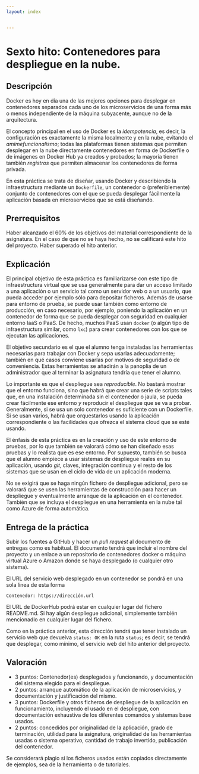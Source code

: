 ```yaml
---
layout: index


---
```

# Sexto hito: Contenedores para despliegue en la nube.

Descripción
-----------------

Docker es hoy en día una de las mejores opciones para
desplegar en contenedores separados cada uno de los microservicios de
una forma más o menos independiente de la máquina subyacente, aunque
no de la arquitectura. 

El concepto principal en el uso de Docker es la *idempotencia*, es
decir, la configuración es exactamente la misma localmente y 
en la nube, evitando el *amimefuncionalismo*; todas las plataformas
tienen sistemas que permiten 
desplegar en la nube directamente contenedores en forma de Dockerfile
o de imágenes en Docker Hub ya creados y probados; la mayoría tienen también *registros* que permiten almacenar los contenedores de forma privada.

En esta práctica se trata de diseñar, usando Docker y describiendo la
infraestructura mediante un `Dockerfile`, un contenedor o
(preferiblemente) conjunto de
contenedores con el que se pueda desplegar fácilmente la
aplicación basada en microservicios que se está diseñando.

Prerrequisitos
--------------------

Haber alcanzado el 60% de los objetivos del material correspondiente
de la asignatura. En el caso de que no se haya hecho, no se calificará este hito del
proyecto. Haber superado el hito anterior.

Explicación
----------------

El principal objetivo de esta práctica es familiarizarse con este tipo
de infraestructura virtual que se usa generalmente para dar un acceso
limitado a una aplicación o un servicio tal como un servidor web o a
un usuario, que pueda acceder por ejemplo sólo para depositar
ficheros. Además de usarse para entorno de prueba, se puede usar
también como entorno de producción, en caso necesario, por ejemplo,
poniendo la aplicación en un contenedor de forma que se pueda
desplegar con seguridad en cualquier entorno IaaS o PaaS. De hecho,
muchos PaaS usan `docker` (o algún tipo de infraestructura similar,
como `lxc`) para crear contenedores con los que se ejecutan las
aplicaciones.

El objetivo secundario es el que el alumno tenga instaladas las
herramientas necesarias para trabajar con Docker y sepa usarlas adecuadamente; también en qué casos
conviene usarlas por motivos de seguridad o de conveniencia. Estas herramientas se
añadirán a la panoplia de un administrador que al terminar
la asignatura tendría que tener el alumno.

Lo importante es que el despliegue sea
*reproducible*. No bastará mostrar que el entorno funciona, sino que
habrá que crear una serie de scripts tales que, en una instalación
determinada sin el contenedor o jaula, se pueda crear fácilmente ese
entorno *y* reproducir el despliegue que se va a probar. Generalmente,
si se usa un solo contenedor es suficiente con un Dockerfile. Si se
usan varios, habrá que orquestarlos usando la aplicación
correspondiente o las facilidades que ofrezca el sistema cloud que se esté usando.

El énfasis de esta práctica es en la creación y uso de este entorno de
pruebas, por lo que también se valorará cómo se han diseñado esas
pruebas y lo realista que es ese entorno. Por supuesto, también se
busca que el alumno empiece a usar sistemas de despliegue reales en su
aplicación, usando *git*, claves, integración continua y el resto de
los sistemas que se usan en el ciclo de vida de un aplicación moderna.

No se exigirá que se haga ningún fichero de despliegue adicional, pero
se valorará que se usen las herramientas de construcción para hacer un
despliegue y eventualmente arranque de la aplicación en el
contenedor. También que se incluya el despliegue en una herramienta en
la nube tal como Azure de forma automática. 

Entrega de la práctica
--------------------------------

Subir los fuentes a GitHub y hacer un *pull request* al documento de entregas como es habitual. El documento tendrá que incluir el nombre del proyecto y
un enlace a un repositorio de contenedores docker o máquina virtual
Azure o Amazon donde se haya desplegado (o cualquier otro sistema). 

El URL del servicio web desplegado en un contenedor se pondrá en una sola línea de esta forma

	Contenedor: https://dirección.url

El URL de DockerHub podrá estar en cualquier lugar del fichero
README.md. Si hay algún despliegue adicional, simplemente también
mencionadlo en cualquier lugar del fichero.

Como en la práctica anterior, esta dirección tendrá que tener
instalado un servicio web que devuelva `status: OK` en la ruta `status`; es decir, se
tendrá que desplegar, como mínimo, el servicio web del hito anterior
del proyecto.  

Valoración
--------------

* 3 puntos: Contenedor(es) desplegados y funcionando, y documentación
  del sistema elegido para el despliegue.
* 2 puntos: arranque automático de la aplicación de microservicios, y
  documentación y justificación del mismo.
* 3 puntos: Dockerfile y otros ficheros de despliegue de la aplicación
  en funcionamiento, incluyendo el usado en el despliegue,  con documentación exhaustiva de los diferentes comandos y sistemas base usados. 
* 2 puntos: concedidos por originalidad de la aplicación, grado de
  terminación, utilidad para la asignatura, originalidad de las
  herramientas usadas o sistema operativo, cantidad de trabajo
  invertido, publicación del contenedor.
  
Se considerará plagio si los ficheros usados están copiados
directamente de ejemplos, sea de la herramienta o de tutoriales.
